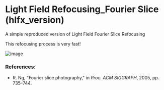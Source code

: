 # Light Field Refocusing_Fourier Slice (hlfx_version)
A simple reproduced version of Light Field Fourier Slice Refocusing

This refocusing process is very fast!

![image](https://github.com/GilbertRC/Light-Field-Fourier-Slice-Refocusing-hlfx_version/Bikes_refocus.gif)

### References:
* R. Ng, "Fourier slice photography," in *Proc. ACM SIGGRAPH*, 2005, pp. 735–744.
